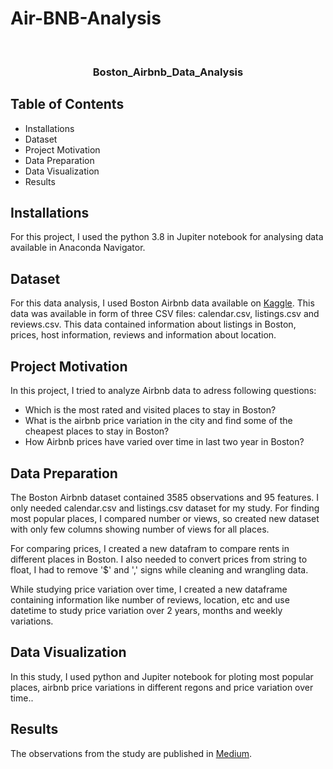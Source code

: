# Air-BNB-Analysis
<!-- PROJECT LOGO -->
<br />
<p align="center">

  <h3 align="center">Boston_Airbnb_Data_Analysis</h3>

</p>



<!-- TABLE OF CONTENTS -->
## Table of Contents

* Installations
* Dataset
* Project Motivation
* Data Preparation
* Data Visualization
* Results

<!-- Installations -->
## Installations

For this project, I used the python 3.8 in Jupiter notebook for analysing data available in Anaconda Navigator.

<!-- Dataset -->
## Dataset

For this data analysis, I used Boston Airbnb data available on [Kaggle](https://www.kaggle.com/). This data was available in form of three CSV files: calendar.csv,
listings.csv and reviews.csv. This data contained information about listings in Boston, prices, host information, reviews and information
about location.

<!-- Project Motivation -->
## Project Motivation

In this project, I tried to analyze Airbnb data to adress following questions:
* Which is the most rated and visited places to stay in Boston?
* What is the airbnb price variation in the city and find some of the cheapest places to stay in Boston?
* How Airbnb prices have varied over time in last two year in Boston?

<!-- Data Preparation -->
## Data Preparation

The Boston Airbnb dataset contained 3585 observations and 95 features. I only needed calendar.csv and listings.csv dataset for my study.
For finding most popular places, I compared number or views, so created new dataset with only few columns showing number of views for all places.

For comparing prices, I created a new datafram to compare rents in different places in Boston. I also needed to convert prices from string to float, I had to remove '$' and ',' signs while cleaning and wrangling data.

While studying price variation over time, I created a new dataframe containing information like number of reviews, location, etc and use datetime
to study price variation over 2 years, months and weekly variations.


<!-- Data Visualization -->
## Data Visualization

In this study, I used python and Jupiter notebook for ploting most popular places, airbnb price variations in different regons and price variation over time..

<!-- Results -->
## Results

The observations from the study are published in [Medium](https://medium.com/@pranavpuranik10/cheapest-and-popular-places-to-stay-in-boston-during-your-next-visit-a46f140165a).
